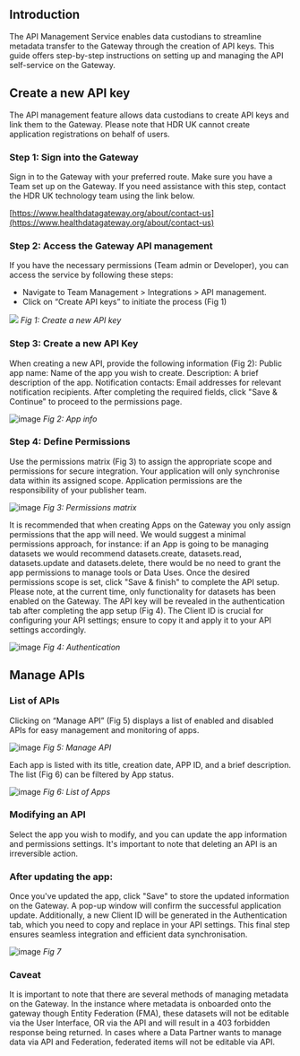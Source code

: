 ## Introduction

The API Management Service enables data custodians to streamline metadata transfer to the Gateway
through the creation of API keys. This guide offers step-by-step instructions on setting up and managing the
API self-service on the Gateway.

## Create a new API key

The API management feature allows data custodians to create API keys and link them to the Gateway.
Please note that HDR UK cannot create application registrations on behalf of users.

### Step 1: Sign into the Gateway

Sign in to the Gateway with your preferred route. Make sure you have a Team set up on the Gateway. If
you need assistance with this step, contact the HDR UK technology team using the link below.

[https://www.healthdatagateway.org/about/contact-us](https://www.healthdatagateway.org/about/contact-us)

### Step 2: Access the Gateway API management

If you have the necessary permissions (Team admin or Developer), you can access the service by following
these steps:

-   Navigate to Team Management > Integrations > API management.
-   Click on “Create API keys” to initiate the process (Fig 1)

![](https://github.com/HDRUK/gateway-2-integrations-testing/assets/69473770/4dd0dbc8-10ae-46a0-b567-9c98c3367987)
_Fig 1: Create a new API key_

### Step 3: Create a new API Key

When creating a new API, provide the following information (Fig 2):
Public app name: Name of the app you wish to create.
Description: A brief description of the app.
Notification contacts: Email addresses for relevant notification recipients.
After completing the required fields, click "Save & Continue" to proceed to the permissions page.

![image](https://github.com/HDRUK/gateway-2-integrations-testing/assets/69473770/9ef3dbda-a23d-4b48-ad86-96b50ead0175)
_Fig 2: App info_

### Step 4: Define Permissions

Use the permissions matrix (Fig 3) to assign the appropriate scope and permissions for secure integration.
Your application will only synchronise data within its assigned scope. Application permissions are the
responsibility of your publisher team.

![image](https://github.com/HDRUK/gateway-2-integrations-testing/assets/69473770/6146a122-e2fb-4daf-a514-f69d2008e178)
_Fig 3: Permissions matrix_

It is recommended that when creating Apps on the Gateway you only assign permissions that the app will
need. We would suggest a minimal permissions approach, for instance: if an App is going to be managing
datasets we would recommend datasets.create, datasets.read, datasets.update and datasets.delete, there
would be no need to grant the app permissions to manage tools or Data Uses.
Once the desired permissions scope is set, click "Save & finish" to complete the API setup. Please note, at
the current time, only functionality for datasets has been enabled on the Gateway.
The API key will be revealed in the authentication tab after completing the app setup (Fig 4). The Client ID is
crucial for configuring your API settings; ensure to copy it and apply it to your API settings accordingly.

![image](https://github.com/HDRUK/gateway-2-integrations-testing/assets/69473770/2c0ec13f-bbe8-4a07-94ee-adc9b8c5620a)
_Fig 4: Authentication_

## Manage APIs

### List of APIs

Clicking on “Manage API” (Fig 5) displays a list of enabled and disabled APIs for easy management and
monitoring of apps.

![image](https://github.com/HDRUK/gateway-2-integrations-testing/assets/69473770/f363f047-6d33-4030-bda1-3fbedd612f7c)
_Fig 5: Manage API_

Each app is listed with its title, creation date, APP ID, and a brief description. The list (Fig 6) can be filtered
by App status.

![image](https://github.com/HDRUK/gateway-2-integrations-testing/assets/69473770/75c7784e-35f4-4a40-b58a-0fb8007c0a0b)
_Fig 6: List of Apps_

### Modifying an API

Select the app you wish to modify, and you can update the app information and permissions settings.
It's important to note that deleting an API is an irreversible action.

### After updating the app:

Once you've updated the app, click "Save" to store the updated information on the Gateway. A pop-up
window will confirm the successful application update. Additionally, a new Client ID will be generated in the
Authentication tab, which you need to copy and replace in your API settings. This final step ensures
seamless integration and efficient data synchronisation.

![image](https://github.com/HDRUK/gateway-2-integrations-testing/assets/69473770/ec7175a0-1871-42a2-8450-466d6503b13b)
_Fig 7_

### Caveat

It is important to note that there are several methods of managing metadata on the Gateway. In the
instance where metadata is onboarded onto the gateway though Entity Federation (FMA), these datasets
will not be editable via the User Interface, OR via the API and will result in a 403 forbidden response being
returned. In cases where a Data Partner wants to manage data via API and Federation, federated items will
not be editable via API.
